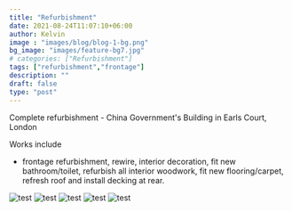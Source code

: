 ```yaml
---
title: "Refurbishment"
date: 2021-08-24T11:07:10+06:00
author: Kelvin
image : "images/blog/blog-1-bg.png"
bg_image: "images/feature-bg7.jpg"
# categories: ["Refurbishment"]
tags: ["refurbishment","frontage"]
description: ""
draft: false
type: "post"
---
```



Complete refurbishment - China Government's Building in Earls Court, London 

Works include  
  - frontage refurbishment, rewire, interior decoration, fit new bathroom/toilet, refurbish all interior woodwork, fit new flooring/carpet, refresh roof and install decking at rear.


![test](/images/blog/blog-1%20(1).jpg)
![test](/images/blog/blog-1%20(2).jpg)
![test](/images/blog/blog-1%20(3).jpg)
![test](/images/blog/blog-1%20(4).jpg)
![test](/images/blog/blog-1%20(5).jpg)
